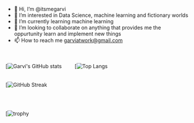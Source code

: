 - 👋 Hi, I’m @itsmegarvi
- 👀 I’m interested in Data Science, machine learning and fictionary worlds
- 🌱 I’m currently learning machine learning
- 💞️ I’m looking to collaborate on anything that provides me the oppurtunity learn and implement new things
- 📫 How to reach me garviatwork@gmail.com

<br><br>
[![Garvi's GitHub stats](https://github-readme-stats.vercel.app/api?username=itsmegarvi&hide=contribs&count_private=true&theme=tokyonight)<!--(https://github.com/anuraghazra/github-readme-stats)-->  &nbsp;&nbsp;&nbsp;&nbsp;&nbsp;&nbsp;&nbsp;  [![Top Langs](https://github-readme-stats.vercel.app/api/top-langs/?username=itsmegarvi&layout=compact&count_private=true&theme=tokyonight)<!--(https://github.com/anuraghazra/github-readme-stats) -->
<br>
<br><br>
[![GitHub Streak](https://streak-stats.demolab.com/?user=itsmegarvi&theme=tokyonight&count_private=true) <!--(https://git.io/streak-stats)-->

<!---
itsmegarvi/itsmegarvi is a ✨ special ✨ repository because its `README.md` (this file) appears on your GitHub profile.
You can click the Preview link to take a look at your changes.
--->
<!--
<br><br>
[![Top Langs](https://github-readme-stats.vercel.app/api/top-langs/?username=itsmegarvi&layout=compact&theme=tokyonight)](https://github.com/anuraghazra/github-readme-stats)
-->
<br><br>

[![trophy](https://github-profile-trophy.vercel.app/?username=itsmegarvi&theme=monokai&count_private=true)<!--(https://github.com/ryo-ma/github-profile-trophy)-->
